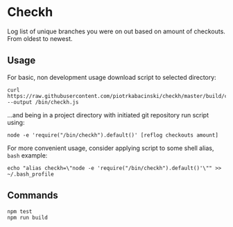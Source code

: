 # Checkh

Log list of unique branches you were on out based on amount of checkouts. From oldest to newest.

## Usage

For basic, non development usage download script to selected directory:

```
curl https://raw.githubusercontent.com/piotrkabacinski/checkh/master/build/checkh.js --output /bin/checkh.js
```

...and being in a project directory with initiated git repository run script using:

```
node -e 'require("/bin/checkh").default()' [reflog checkouts amount]
```

For more convenient usage, consider applying script to some shell alias, `bash` example:

```
echo "alias checkh=\"node -e 'require("/bin/checkh").default()'\"" >> ~/.bash_profile
```

## Commands

```
npm test
npm run build
```
